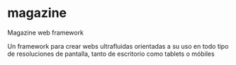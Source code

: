 magazine
========

Magazine web framework

Un framework para crear webs ultrafluidas orientadas a su uso en todo tipo de resoluciones de pantalla, tanto de escritorio como tablets o móbiles

